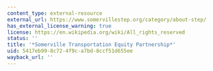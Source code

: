 ```yaml
---
content_type: external-resource
external_url: https://www.somervillestep.org/category/about-step/
has_external_license_warning: true
license: https://en.wikipedia.org/wiki/All_rights_reserved
status: ''
title: '*Somerville Transportation Equity Partnership*'
uid: 5417eb99-8c72-4f9c-a7bd-8ccf51d655ee
wayback_url: ''
---
```

